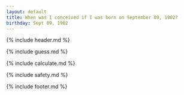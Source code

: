 ```yaml
---
layout: default
title: When was I conceived if I was born on September 09, 1902?
birthday: Sept 09, 1902
---
```


{% include header.md %}

{% include guess.md %}

{% include calculate.md %}

{% include safety.md %}

{% include footer.md %}



